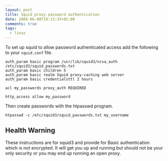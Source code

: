 ```yaml
---
layout: post
title: Squid proxy password authentication
date: 2008-06-08T19:13:33+01:00
comments: true
tags:
  - linux
---
```


To set up squid to allow password authenticated access add the following to your `squid.conf` file.

```
auth_param basic program /usr/lib/squid3/ncsa_auth /etc/squid3/squid_passwords.txt
auth_param basic children 5
auth_param basic realm Squid proxy-caching web server
auth_param basic credentialsttl 2 hours

acl my_passwords proxy_auth REQUIRED

http_access allow my_password
```

<!--more-->

Then create passwords with the htpasswd program.

`htpasswd -c /etc/squid3/squid_passwords.txt my_username`

## Health Warning

These instructions are for squid3 and provide for Basic authentication which is not encrypted. It will get you up and running but should not be your only security or you may end up running an open proxy.
